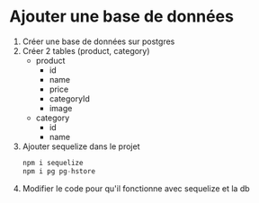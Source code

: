 # Ajouter une base de données

1. Créer une base de données sur postgres
2. Créer 2 tables (product, category) 
    - product
        - id
        - name
        - price
        - categoryId
        - image
    - category
        - id
        - name
3. Ajouter sequelize dans le projet
    ```js
    npm i sequelize
    npm i pg pg-hstore
    ```
4. Modifier le code pour qu'il fonctionne avec sequelize et la db